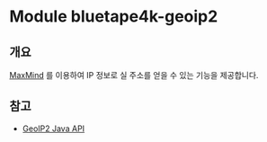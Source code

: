 # Module bluetape4k-geoip2

## 개요

[MaxMind](https://www.maxmind.com/en/home) 를 이용하여 IP 정보로 실 주소를 얻을 수 있는 기능을 제공합니다.

## 참고

* [GeoIP2 Java API](https://maxmind.github.io/GeoIP2-java/)
